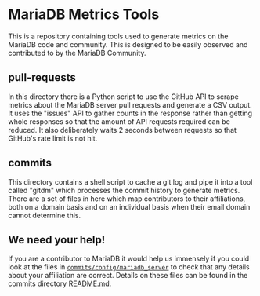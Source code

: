 # MariaDB Metrics Tools

This is a repository containing tools used to generate metrics on the MariaDB code and community. This is designed to be easily observed and contributed to by the MariaDB Community.

## pull-requests

In this directory there is a Python script to use the GitHub API to scrape metrics about the MariaDB server pull requests and generate a CSV output. It uses the "issues" API to gather counts in the response rather than getting whole responses so that the amount of API requests required can be reduced. It also deliberately waits 2 seconds between requests so that GitHub's rate limit is not hit.

## commits

This directory contains a shell script to cache a git log and pipe it into a tool called "gitdm" which processes the commit history to generate metrics. There are a set of files in here which map contributors to their affiliations, both on a domain basis and on an individual basis when their email domain cannot determine this.

## We need your help!

If you are a contributor to MariaDB it would help us immensely if you could look at the files in [`commits/config/mariadb_server`](commits/config/mariadb_server) to check that any details about your affiliation are correct. Details on these files can be found in the commits directory [README.md](commits/README.md).
